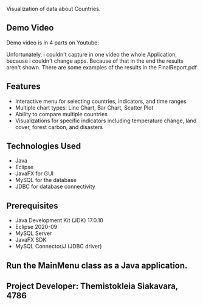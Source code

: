 Visualization of data about Countries.
## Demo Video
Demo video is in 4 parts on Youtube:

Unfortunately, i couldn't capture in one video the whole Application, because i couldn't change apps. Because of that in the end the results aren't shown.
There are some examples of the results in the FinalReport.pdf

## Features
- Interactive menu for selecting countries, indicators, and time ranges
- Multiple chart types: Line Chart, Bar Chart, Scatter Plot
- Ability to compare multiple countries
- Visualizations for specific indicators including temperature change, land cover, forest carbon, and disasters

## Technologies Used
- Java
- Eclipse
- JavaFX for GUI
- MySQL for the database
- JDBC for database connectivity

## Prerequisites
- Java Development Kit (JDK) 17.0.10
- Eclipse 2020-09
- MySQL Server
- JavaFX SDK
- MySQL Connector/J (JDBC driver)

## Run the MainMenu class as a Java application.

## Project Developer: Themistokleia Siakavara, 4786
